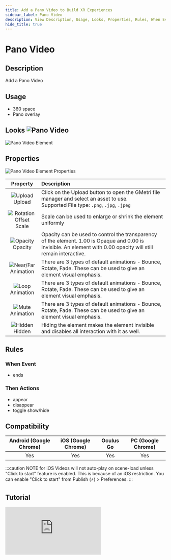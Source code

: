 ```yaml
---
title: Add a Pano Video to Build XR Experiences
sidebar_label: Pano Video
description: View Description, Usage, Looks, Properties, Rules, When Events, Then Actions, Compatibility, Tutorials for Adding a Pano Video in GMetri XR experiences.
hide_title: true
---
```


# Pano Video

## Description

Add a Pano Video

## Usage

- 360 space
- Pano overlay

## Looks ![Pano Video](https://s.vrgmetri.com/gb-web/portal-docs/assets/img/svg/panovideo.svg#icon/)

![Pano Video Element](https://r.vrgmetri.com/image/q_90/gb-web/portal-docs/assets/img/screenshots/Pano_Video_Element.png.jpg#boxShadow/)

## Properties

![Pano Video Element Properties](https://r.vrgmetri.com/image/q_90/gb-web/portal-docs/assets/img/screenshots/Pano_Video_Element_properties.png.jpg#boxShadow/)

|                                                                    Property                                                                     | Description                                                                                                                                                        |
| :---------------------------------------------------------------------------------------------------------------------------------------------: | :----------------------------------------------------------------------------------------------------------------------------------------------------------------- |
|         ![Upload](https://s.vrgmetri.com/gb-web/portal-docs/assets/img/svg/upload.svg#icon/)<br/> Upload         | Click on the Upload button to open the GMetri file manager and select an asset to use. <br/> Supported File type: `.png`, `.jpg`, `.jpeg`                           |
| ![Rotation Offset](https://s.vrgmetri.com/gb-web/portal-docs/assets/img/svg/RotationOffset.svg#icon/)<br/> Scale | Scale can be used to enlarge or shrink the element uniformly                                                                                                       |
|       ![Opacity](https://s.vrgmetri.com/gb-web/portal-docs/assets/img/svg/opacity.svg#icon/)<br/> Opacity        | Opacity can be used to control the transparency of the element. 1.00 is Opaque and 0.00 is Invisible. An element with 0.00 opacity will still remain interactive. |
|      ![Near/Far](https://s.vrgmetri.com/gb-web/portal-docs/assets/img/svg/layers.svg#icon/)<br/> Animation       | There are 3 types of default animations - Bounce, Rotate, Fade. These can be used to give an element visual emphasis.                                              |
|         ![Loop](https://s.vrgmetri.com/gb-web/portal-docs/assets/img/svg/loop.svg#icon/)<br/> Animation          | There are 3 types of default animations - Bounce, Rotate, Fade. These can be used to give an element visual emphasis.                                              |
|         ![Mute](https://s.vrgmetri.com/gb-web/portal-docs/assets/img/svg/mute.svg#icon/)<br/> Animation          | There are 3 types of default animations - Bounce, Rotate, Fade. These can be used to give an element visual emphasis.                                              |
|       ![Hidden](https://s.vrgmetri.com/gb-web/portal-docs/assets/img/svg/hidden_26.svg#icon/)<br/> Hidden        | Hiding the element makes the element invisible and disables all interaction with it as well.                                                                       |

##  Rules

###  When Event

- ends

###  Then Actions

- appear
- disappear
- toggle show/hide

## Compatibility

| Android (Google Chrome) | iOS (Google Chrome) | Oculus Go | PC (Google Chrome) |
| :---------------------: | :-----------------: | :-------: | :----------------: |
|           Yes           |         Yes         |    Yes    |        Yes         |

<!--* **Compatible with VR Headsets?**: Yes, Full Compatibility-->

:::caution NOTE for iOS
Videos will not auto-play on scene-load unless "Click to start" feature is enabled. This is because of an iOS restriction. You can enable "Click to start" from Publish (⚡) > Preferences.
:::

## Tutorial

<iframe width={"100%"} height={"380px"}  src="https://www.youtube.com/embed/PVkfu1pSoro" frameBorder="0" allow="accelerometer; autoPlay; encrypted-media; gyroscope; picture-in-picture" allowFullScreen></iframe>
